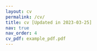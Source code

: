 ```yaml
---
layout: cv
permalink: /cv/
title: cv [Updated in 2023-03-25]
nav: true
nav_order: 4
cv_pdf: example_pdf.pdf
---
```

